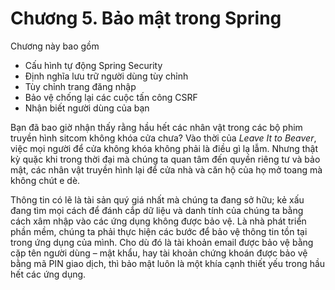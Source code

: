 # Chương 5. Bảo mật trong Spring

Chương này bao gồm

* Cấu hình tự động Spring Security
* Định nghĩa lưu trữ người dùng tùy chỉnh
* Tùy chỉnh trang đăng nhập
* Bảo vệ chống lại các cuộc tấn công CSRF
* Nhận biết người dùng của bạn

Bạn đã bao giờ nhận thấy rằng hầu hết các nhân vật trong các bộ phim truyền hình sitcom không khóa cửa chưa? Vào thời của _Leave It to Beaver_, việc mọi người để cửa không khóa không phải là điều gì lạ lẫm. Nhưng thật kỳ quặc khi trong thời đại mà chúng ta quan tâm đến quyền riêng tư và bảo mật, các nhân vật truyền hình lại để cửa nhà và căn hộ của họ mở toang mà không chút e dè.

Thông tin có lẽ là tài sản quý giá nhất mà chúng ta đang sở hữu; kẻ xấu đang tìm mọi cách để đánh cắp dữ liệu và danh tính của chúng ta bằng cách xâm nhập vào các ứng dụng không được bảo vệ. Là nhà phát triển phần mềm, chúng ta phải thực hiện các bước để bảo vệ thông tin tồn tại trong ứng dụng của mình. Cho dù đó là tài khoản email được bảo vệ bằng cặp tên người dùng – mật khẩu, hay tài khoản chứng khoán được bảo vệ bằng mã PIN giao dịch, thì bảo mật luôn là một khía cạnh thiết yếu trong hầu hết các ứng dụng.

